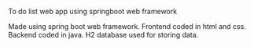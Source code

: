 To do list web app using springboot web framework

Made using spring boot web framework.
Frontend coded in html and css.
Backend coded in java.
H2 database used for storing data. 

